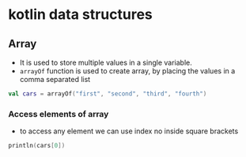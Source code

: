 # kotlin data structures


## Array
- It is used to store multiple values in a single variable.
- `arrayOf` function is used to create array, by placing the values in a comma separated list
```kotlin
val cars = arrayOf("first", "second", "third", "fourth")
```
### Access elements of array
- to access any element we can use index no inside square brackets
```kotlin
println(cars[0])
```